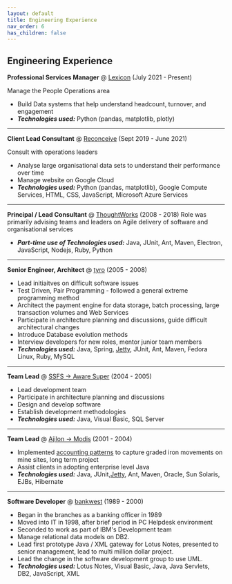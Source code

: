 ```yaml
---
layout: default
title: Engineering Experience
nav_order: 6
has_children: false
---
```


## Engineering Experience
**Professional Services Manager** @ [Lexicon](https://www.lexicon.com.au) (July 2021 - Present)

Manage the People Operations area
- Build Data systems that help understand headcount, turnover, and engagement
- ***Technologies used:*** Python (pandas, matplotlib, plotly)

---

**Client Lead Consultant** @ [Reconceive](https://reconceive.com.au) (Sept 2019 - June 2021)

Consult with operations leaders
- Analyse large organisational data sets to understand their performance over time
- Manage website on Google Cloud
- ***Technologies used:*** Python (pandas, matplotlib), Google Compute Services, HTML, CSS, JavaScript, Microsoft Azure Services

---

**Principal / Lead Consultant** @ [ThoughtWorks](https://www.ThoughtWorks.com) (2008 - 2018)
Role was primarily advising teams and leaders on Agile delivery of software and organisational services
- ***Part-time use of Technologies used:*** Java, JUnit, Ant, Maven, Electron, JavaScript, Nodejs, Ruby, Python

---

**Senior Engineer, Architect** @ [tyro](https://www.tyro.com) (2005 - 2008)
- Lead initiaitves on difficult software issues
- Test Driven, Pair Programming - followed a general extreme programming method
- Architect the payment engine for data storage, batch processing, large transaction volumes and Web Services
- Participate in architecture planning and discussions, guide difficult architectural changes
- Introduce Database evolution methods
- Interview developers for new roles, mentor junior team members
- ***Technologies used:*** Java, Spring, [Jetty](https://en.wikipedia.org/wiki/Jetty_(web_server)), JUnit, Ant, Maven, Fedora Linux, Ruby, MySQL

---

**Team Lead** @ [SSFS -> Aware Super](https://www.tyro.com) (2004 - 2005)
- Lead development team
- Participate in architecture planning and discussions
- Design and develop software
- Establish development methodologies
- ***Technologies used:*** Java, Visual Basic, SQL Server

---

**Team Lead** @ [Ajilon -> Modis](https://www.modis.com) (2001 - 2004)
- Implemented [accounting patterns](https://martinfowler.com/apsupp/accounting.pdf) to capture graded iron movements on mine sites, long term project
- Assist clients in adopting enterprise level Java
- ***Technologies used:*** Java, JUnit,[Jetty](https://en.wikipedia.org/wiki/Jetty_(web_server)), Ant, Maven, Oracle, Sun Solaris, EJBs, Hibernate

---

**Software Developer** @ [bankwest](https://www.bankwest.com.au) (1989 - 2000)
- Began in the branches as a banking officer in 1989
- Moved into IT in 1998, after brief period in PC Helpdesk environment
- Seconded to work as part of IBM's Development team
- Manage relational data models on DB2.
- Lead first prototype Java / XML gateway for Lotus Notes, presented to senior management, lead to multi million dollar project.
- Lead the change in the software development group to use UML.
- ***Technologies used:*** Lotus Notes, Visual Basic, Java, Java Servlets, DB2, JavaScript, XML
